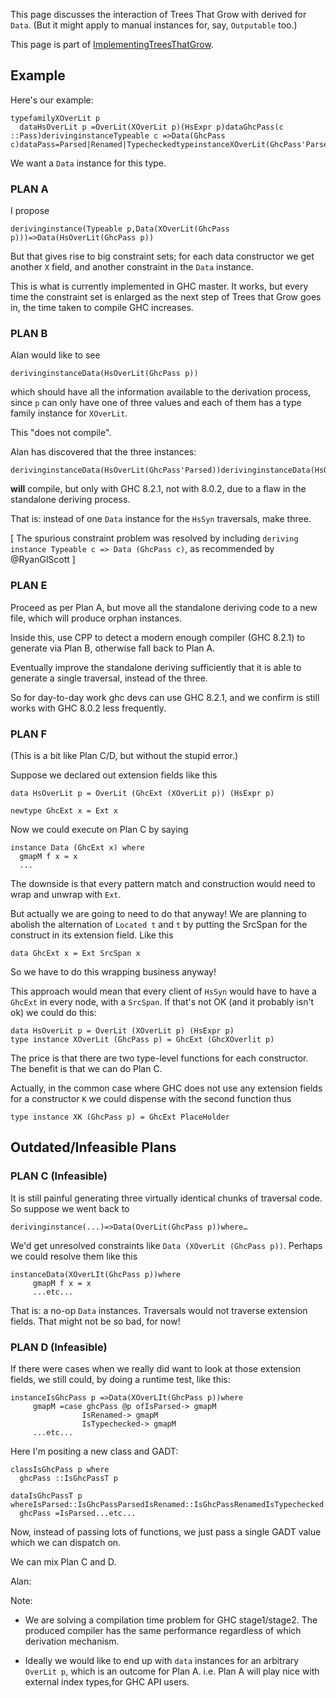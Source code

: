 
This page discusses the interaction of Trees That Grow with derived for `Data`.  (But it might apply to manual instances for, say, `Outputable` too.)


This page is part of [ImplementingTreesThatGrow](implementing-trees-that-grow).

## Example


Here's our example:

```
typefamilyXOverLit p
  dataHsOverLit p =OverLit(XOverLit p)(HsExpr p)dataGhcPass(c ::Pass)derivinginstanceTypeable c =>Data(GhcPass c)dataPass=Parsed|Renamed|TypecheckedtypeinstanceXOverLit(GhcPass'Parsed)=PlaceHoldertypeinstanceXOverLit(GhcPass'Renamed)=NametypeinstanceXOverLit(GhcPass'Typechecked)=Type
```


We want a `Data` instance for this type.

### PLAN A


I propose

```
derivinginstance(Typeable p,Data(XOverLit(GhcPass p)))=>Data(HsOverLit(GhcPass p))
```


But that gives rise to big constraint sets; for each data constructor
we get another `X` field, and another constraint in the `Data` instance.


This is what is currently implemented in GHC master. It works, but every time the constraint set is enlarged as the next step of Trees that Grow goes in, the time taken to compile GHC increases.

### PLAN B


Alan would like to see

```
derivinginstanceData(HsOverLit(GhcPass p))
```


which should have all the information available to the derivation process, since `p` can only have one of three values and each of them has a type family instance for `XOverLit`.


This "does not compile".


Alan has discovered that the three instances:

```
derivinginstanceData(HsOverLit(GhcPass'Parsed))derivinginstanceData(HsOverLit(GhcPass'Renamed))derivinginstanceData(HsOverLit(GhcPass'Typechecked))
```

**will** compile, but only with GHC 8.2.1, not with 8.0.2, due to a flaw in the standalone deriving process.


That is: instead of one `Data` instance for the `HsSyn` traversals,
make three.


\[ The spurious constraint problem was resolved by including `deriving instance Typeable c => Data (GhcPass c)`, as recommended by \@RyanGlScott \]

### PLAN E


Proceed as per Plan A, but move all the standalone deriving code to a new file, which will produce orphan instances.


Inside this, use CPP to detect a modern enough compiler (GHC 8.2.1) to generate via Plan B, otherwise fall back to Plan A.


Eventually improve the standalone deriving sufficiently that it is able to generate a single traversal, instead of the three.


So for day-to-day work ghc devs can use GHC 8.2.1, and we confirm is still works with GHC 8.0.2 less frequently.

### PLAN F


(This is a bit like Plan C/D, but without the stupid error.)


Suppose we declared out extension fields like this

```wiki
data HsOverLit p = OverLit (GhcExt (XOverLit p)) (HsExpr p)

newtype GhcExt x = Ext x
```


Now we could execute on Plan C by saying

```wiki
instance Data (GhcExt x) where
  gmapM f x = x
  ...
```


The downside is that every pattern match and construction would need to wrap and unwrap with `Ext`.


But actually we are going to need to do that anyway!  We are planning to abolish the alternation of `Located t` and `t` by putting the SrcSpan for the construct in its extension field. Like this

```wiki
data GhcExt x = Ext SrcSpan x
```


So we have to do this wrapping business anyway!


This approach would mean that every client of `HsSyn` would have to have a `GhcExt` in every node, with a `SrcSpan`. If that's not OK (and it probably isn't ok) we could do this:

```wiki
data HsOverLit p = OverLit (XOverLit p) (HsExpr p)
type instance XOverLit (GhcPass p) = GhcExt (GhcXOverlit p)
```


The price is that there are two type-level functions for each constructor.  The benefit is that we can do Plan C.


Actually, in the common case where GHC does not use any extension fields for a constructor `K` we could dispense with the second function thus

```wiki
type instance XK (GhcPass p) = GhcExt PlaceHolder
```

## Outdated/Infeasible Plans

### PLAN C (Infeasible)


It is still painful generating three virtually identical chunks of traversal code.
So suppose we went back to

```
derivinginstance(...)=>Data(OverLit(GhcPass p))where…
```


We'd get unresolved constraints like `Data (XOverLit (GhcPass p))`.  Perhaps we
could resolve them like this

```
instanceData(XOverLIt(GhcPass p))where
     gmapM f x = x
     ...etc...
```


That is: a no-op `Data` instances.  Traversals would not traverse extension fields.
That might not be so bad, for now!

### PLAN D (Infeasible)


If there were cases when we really did want to look at those extension fields,
we still could, by doing a runtime test, like this:

```
instanceIsGhcPass p =>Data(XOverLIt(GhcPass p))where
     gmapM =case ghcPass @p ofIsParsed-> gmapM
                IsRenamed-> gmapM
                IsTypechecked-> gmapM
     ...etc...
```


Here I'm positing a new class and GADT:

```
classIsGhcPass p where
  ghcPass ::IsGhcPassT p

dataIsGhcPassT p whereIsParsed::IsGhcPassParsedIsRenamed::IsGhcPassRenamedIsTypechecked::IsGhcPassTypecheckedinstanceIsGhcPassParsedwhere
  ghcPass =IsParsed...etc...
```


Now, instead of passing lots of functions, we just pass a single GADT value
which we can dispatch on.


We can mix Plan C and D.


Alan:


Note:

-  We are solving a compilation time problem for GHC stage1/stage2. The produced compiler has the same performance regardless of which derivation mechanism.

- Ideally we would like to end up with `data` instances for an arbitrary `OverLit p`, which is an outcome for Plan A. i.e. Plan A will play nice with external index types,for GHC API users.
